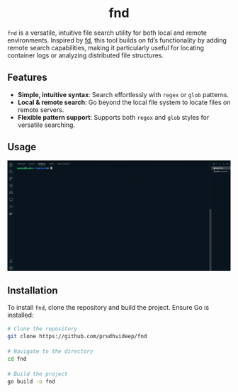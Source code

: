 <div align="center">

# fnd

</div>

`fnd` is a versatile, intuitive file search utility for both local and remote environments. Inspired by [fd](https://github.com/sharkdp/fd), this tool builds on fd’s functionality by adding remote search capabilities, making it particularly useful for locating container logs or analyzing distributed file structures.

## Features

- **Simple, intuitive syntax**: Search effortlessly with `regex` or `glob` patterns.
- **Local & remote search**: Go beyond the local file system to locate files on remote servers.
- **Flexible pattern support**: Supports both `regex` and `glob` styles for versatile searching.

## Usage

<div align="center">
  <img src="./doc/fnd_demo.gif" width="1000" height="auto" alt="Demo GIF">
</div>



## Installation

To install `fnd`, clone the repository and build the project. Ensure Go is installed:

```bash
# Clone the repository
git clone https://github.com/prudhvideep/fnd

# Navigate to the directory
cd fnd

# Build the project
go build -o fnd
